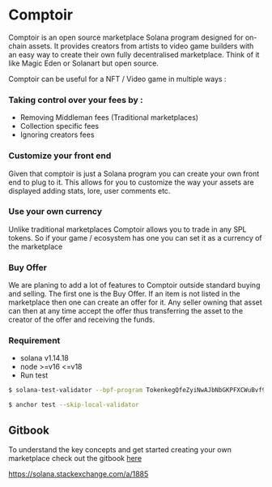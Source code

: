 # Comptoir

Comptoir is an open source marketplace Solana program designed for on-chain assets. It provides creators from artists to video game builders with an easy way to create their own fully decentralised marketplace.
Think of it like Magic Eden or Solanart but open source.

Comptoir can be useful for a NFT / Video game in multiple ways : 

### Taking control over your fees by :
* Removing Middleman fees (Traditional marketplaces)
* Collection specific fees
* Ignoring creators fees

### Customize your front end

Given that comptoir is just a Solana program you can create your own front end to plug to it.
This allows for you to customize the way your assets are displayed adding stats, lore, user comments etc.

### Use your own currency

Unlike traditional marketplaces Comptoir allows you to trade in any SPL tokens. So if your game / ecosystem has one you can set it as a currency of the marketplace

### Buy Offer

We are planing to add a lot of features to Comptoir outside standard buying and selling.
The first one is the Buy Offer. If an item is not listed in the marketplace then one can create an offer for it.
Any seller owning that asset can then at any time accept the offer thus transferring the asset to the creator of the offer and receiving the funds.

### Requirement

- solana v1.14.18
- node >=v16 <=v18
- Run test 
```sh
$ solana-test-validator --bpf-program TokenkegQfeZyiNwAJbNbGKPFXCWuBvf9Ss623VQ5DA token_metadata_program.so --bpf-program ATokenGPvbdGVxr1b2hvZbsiqW5xWH25efTNsLJA8knL associated_token_metadata_program.so --bpf-program metaqbxxUerdq28cj1RbAWkYQm3ybzjb6a8bt518x1s metaplex_token_metadata_program.so --reset

$ anchor test --skip-local-validator
```

## Gitbook

To understand the key concepts and get started creating your own marketplace check out the gitbook [here](https://aurory.gitbook.io/comptoir/)


https://solana.stackexchange.com/a/1885